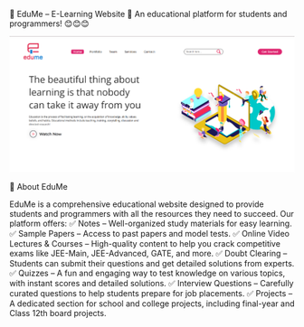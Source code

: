 🌟 EduMe – E-Learning Website 🌟
An educational platform for students and programmers! 😊😊😊

![alt text](<PC View.png>)

🚀 About EduMe

EduMe is a comprehensive educational website designed to provide students and programmers with all the resources they need to succeed. 
Our platform offers:
✅ Notes – Well-organized study materials for easy learning.
✅ Sample Papers – Access to past papers and model tests.
✅ Online Video Lectures & Courses – High-quality content to help you crack competitive exams like JEE-Main, JEE-Advanced, GATE, and more.
✅ Doubt Clearing – Students can submit their questions and get detailed solutions from experts.
✅ Quizzes – A fun and engaging way to test knowledge on various topics, with instant scores and detailed solutions.
✅ Interview Questions – Carefully curated questions to help students prepare for job placements.
✅ Projects – A dedicated section for school and college projects, including final-year and Class 12th board projects.
